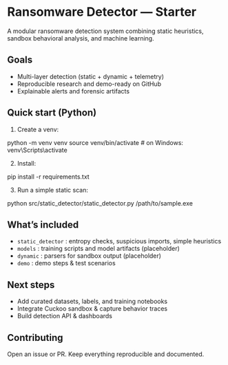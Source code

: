 # Ransomware Detector — Starter

A modular ransomware detection system combining static heuristics, sandbox behavioral analysis, and machine learning.

## Goals
- Multi-layer detection (static + dynamic + telemetry)
- Reproducible research and demo-ready on GitHub
- Explainable alerts and forensic artifacts

## Quick start (Python)
1. Create a venv:

python -m venv venv
source venv/bin/activate # on Windows: venv\Scripts\activate

2. Install:

pip install -r requirements.txt

3. Run a simple static scan:

python src/static_detector/static_detector.py /path/to/sample.exe


## What’s included
- `static_detector` : entropy checks, suspicious imports, simple heuristics
- `models` : training scripts and model artifacts (placeholder)
- `dynamic` : parsers for sandbox output (placeholder)
- `demo` : demo steps & test scenarios

## Next steps
- Add curated datasets, labels, and training notebooks
- Integrate Cuckoo sandbox & capture behavior traces
- Build detection API & dashboards

## Contributing
Open an issue or PR. Keep everything reproducible and documented.
